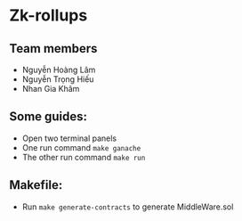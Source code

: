 # Zk-rollups
## Team members
- Nguyễn Hoàng Lâm
- Nguyễn Trọng Hiếu
- Nhan Gia Khâm 

## Some guides:
- Open two terminal panels
- One run command `make ganache`
- The other run command `make run`

## Makefile:
- Run `make generate-contracts` to generate MiddleWare.sol